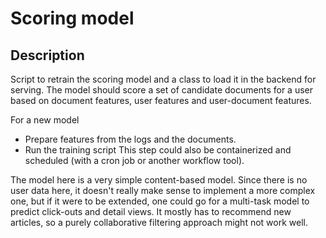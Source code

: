 # Scoring model

## Description
Script to retrain the scoring model and a class to load it in the backend for serving.
The model should score a set of candidate documents for a user based on document features, user features
and user-document features.

For a new model
- Prepare features from the logs and the documents. 
- Run the training script
This step could also be containerized and scheduled (with a cron job or another workflow tool).

The model here is a very simple content-based model. Since there is no user data here, it doesn't 
really make sense to implement a more complex one, but if it were to be extended, one could go
for a multi-task model to predict click-outs and detail views. 
It mostly has to recommend new articles, so a purely collaborative filtering approach might not work well. 




